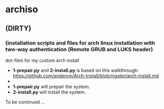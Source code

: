# archiso
## (DIRTY)
### (installation scripts and files for arch linux installation with two-way authentication (Remote GRUB and LUKS header)
dot-files for my custom arch install

* **1-prepair.py** and **2-install.py** is based on this walkthrough: https://github.com/andennn/Arch-Install/blob/master/arch-install.md
* 
* **1-prepair.py** will prepair the system.
* **2-install.py** will install the system.

To be continued ...
